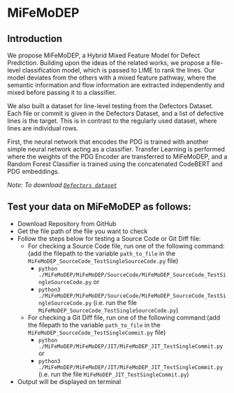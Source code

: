 # MiFeMoDEP

## Introduction

We propose MiFeMoDEP, a Hybrid Mixed Feature Model for Defect Prediction. Building upon the ideas of the related works, we propose a file-level classification model, which is passed to LIME to rank the lines. Our model deviates from the others with a mixed feature pathway, where the semantic information and flow information are extracted independently and mixed before passing it to a classifier.

We also built a dataset for line-level testing from the Defectors Dataset. Each file or commit is given in the Defectors Dataset, and a list of defective lines is the target. This is in contrast to the regularly used dataset, where lines are individual rows.

First, the neural network that encodes the PDG is trained with another simple neural network acting as a classifier. Transfer Learning is performed where the weights of the PDG Encoder are transferred to MiFeMoDEP, and a Random Forest Classifier is trained using the concatenated CodeBERT and PDG embeddings.

*Note: To download [`Defectors dataset`](https://zenodo.org/records/7570822)*

## Test your data on MiFeMoDEP as follows:
* Download Repository from GitHub
* Get the file path of the file you want to check<br>
* Follow the steps below for testing a Source Code or Git Diff file:
  * For checking a Source Code file, run one of the following command:(add the filepath to the variable `path_to_file` in the `MiFeMoDEP_SourceCode_TestSingleSourceCode.py` file)
    *   `python ./MiFeMoDEP/MiFeMoDEP/SourceCode/MiFeMoDEP_SourceCode_TestSingleSourceCode.py` or 
    *  `python3 ./MiFeMoDEP/MiFeMoDEP/SourceCode/MiFeMoDEP_SourceCode_TestSingleSourceCode.py` (i.e. run the file `MiFeMoDEP_SourceCode_TestSingleSourceCode.py`)
  * For checking a Git Diff file, run one of the following command:(add the filepath to the variable `path_to_file` in the `MiFeMoDEP_SourceCode_TestSingleCommit.py` file)
    *   `python ./MiFeMoDEP/MiFeMoDEP/JIT/MiFeMoDEP_JIT_TestSingleCommit.py` or 
    *   `python3 ./MiFeMoDEP/MiFeMoDEP/JIT/MiFeMoDEP_JIT_TestSingleCommit.py` (i.e. run the file `MiFeMoDEP_JIT_TestSingleCommit.py`)
* Output will be displayed on terminal
